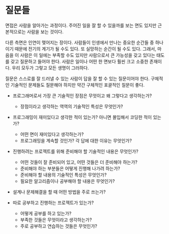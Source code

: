 # 질문들 

면접은 사람을 알아가는 과정이다. 주어진 일을 잘 할 수 있을까를 보는 면도 있지만 근본적으로는 사람을 보는 것이다. 

다른 측면은 인연이 맺어지는 장이다. 사람들이 인생에서 만나는 중요한 순간들 중 하나이기 때문에 전기의 계기가 될 수도 있다. 또 실망하는 순간이 될 수도 있다. 그래서, 마음을 이 사람은 이 일에는 부족할 수도 있지만 사람으로서 큰 가능성을 갖고 있다는 태도를 갖고 질문하고 들어야 한다. 사람은 일이나 어떤 한 면보다 훨씬 크고 소중한 존재이다. 우리 모두가 그렇고 모든 생명이 그러하다. 

질문은 스스로를 잘 드러낼 수 있는 사람이 답을 잘 할 수 있는 질문이어야 한다. 구체적인 기술적인 문제들도 질문해야 하지만 약간 구체적인 포괄적인 질문이 좋다. 

- 프로그래머로서 가장 큰 기술적인 장점은 무엇이고 왜 그렇다고 생각하는가? 
  - 장점이라고 생각하는 역역의 기술적인 특성은 무엇인가? 

- 프로그래밍이 재미있다고 생각한 적이 있는가? 아니면 몰입해서 코딩한 적이 있는가? 
  - 어떤 면이 재미있다고 생각하는가? 
  - 프로그래밍을 계속할 것인가? 각 답에 대한 이유는 무엇인가?

- 진행하려는 프로젝트를 위해 준비해야 할 기술적인 내용은 무엇인가?
  - 어떤 것들이 잘 준비되어 있고, 어떤 것들은 더 준비해야 하는가? 
  - 준비해야 하는 부분들은 어떻게 진행해 나가려 하는가? 
  - 준비해야 할 내용의 기술적인 특성은 무엇인가? 
  - 필요한 알고리즘이나 공부해야 할 내용은 무엇인가?  

- 설계나 문제해결을 할 때 어떤 방법을 주로 쓰는가? 

- 따로 공부하고 진행하는 프로젝트가 있는가? 
  - 어떻게 공부를 하고 있는가? 
  - 부족한 것들은 무엇이라고 생각하는가? 
  - 주로 공부하고 연습하는 것들은 무엇인가? 







